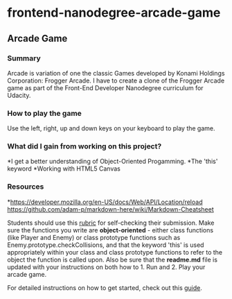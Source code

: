 frontend-nanodegree-arcade-game
===============================
## Arcade Game
### Summary
Arcade is variation of one the classic Games developed by Konami Holdings Corporation: Frogger Arcade. I have to create a clone of the Frogger Arcade game as part of the Front-End Developer Nanodegree curriculum for Udacity. 

### How to play the game
Use the left, right, up and down keys on your keyboard to play the game. 

### What did I gain from working on this project?
*I get a better understanding of Object-Oriented Progamming.
*The 'this' keyword
*Working with HTML5 Canvas

### Resources
*https://developer.mozilla.org/en-US/docs/Web/API/Location/reload
https://github.com/adam-p/markdown-here/wiki/Markdown-Cheatsheet




Students should use this [rubric](https://review.udacity.com/#!/projects/2696458597/rubric) for self-checking their submission. Make sure the functions you write are **object-oriented** - either class functions (like Player and Enemy) or class prototype functions such as Enemy.prototype.checkCollisions, and that the keyword 'this' is used appropriately within your class and class prototype functions to refer to the object the function is called upon. Also be sure that the **readme.md** file is updated with your instructions on both how to 1. Run and 2. Play your arcade game.

For detailed instructions on how to get started, check out this [guide](https://docs.google.com/document/d/1v01aScPjSWCCWQLIpFqvg3-vXLH2e8_SZQKC8jNO0Dc/pub?embedded=true).
